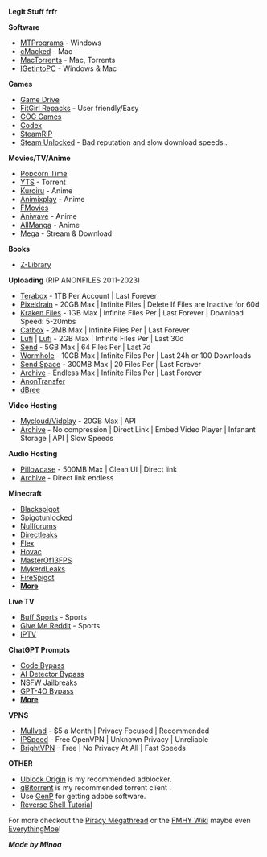 **Legit Stuff frfr**

**Software**
- [MTPrograms](https://programs.themicrotech.net/) - Windows
- [cMacked](https://cmacked.com/) - Mac
- [MacTorrents](https://www.torrentmac.net/) - Mac, Torrents
- [IGetintoPC](https://igetintopc.com) - Windows & Mac

**Games**
- [Game Drive](https://gamedrive.org/)
- [FitGirl Repacks](https://fitgirl-repacks.site/) - User friendly/Easy
- [GOG Games](https://gog-games.to/)
- [Codex](https://skidrowcodex.net/)
- [SteamRIP](https://steamrip.com)
- [Steam Unlocked](https://steamunlocked.net) - Bad reputation and slow download speeds..

**Movies/TV/Anime**
- [Popcorn Time](https://github.com/popcorn-official/popcorn-desktop)
- [YTS](https://yts.mx/) - Torrent
- [Kuroiru](https://kuroiru.co/) - Anime
- [Animixplay](https://animixplay.tube/) - Anime
- [FMovies](https://fmoviesz.to)
- [Aniwave](https://aniwave.to/) - Anime
- [AllManga](https://allmanga.to/) - Anime
- [Mega](https://mega.nz/folder/Pt8AHLAC#tAte3gNlNossthoHiSCL5w/folder/3kcSSDzD) - Stream & Download

**Books**
- [Z-Library](https://singlelogin.re/)

**Uploading** (RIP ANONFILES 2011-2023)
- [Terabox](https://terabox.com) - 1TB Per Account | Last Forever
- [Pixeldrain](https://pixeldrain.com/) - 20GB Max | Infinite Files | Delete If Files are Inactive for 60d
- [Kraken Files](https://krakenfiles.com/) - 1GB Max | Infinite Files Per | Last Forever | Download Speed: 5-20mbs
- [Catbox](https://catbox.moe/) - 2MB Max | Infinite Files Per | Last Forever
- [Lufi](https://upload.disroot.org/) | [Lufi](https://lufi.ethibox.fr/) - 2GB Max | Infinite Files Per | Last 30d
- [Send](https://send.vis.ee/) - 5GB Max | 64 Files Per | Last 7d
- [Wormhole](https://wormhole.app/) - 10GB Max | Infinite Files Per | Last 24h or 100 Downloads
- [Send Space](https://sendspace.com/) - 300MB Max | 20 Files Per | Last Forever
- [Archive](https://archive.org) - Endless Max | Infinite Files Per | Last Forever
- [AnonTransfer](https://anontransfer.com/)
- [dBree](https://dbree.org/)

**Video Hosting**
- [Mycloud/Vidplay](https://vidplay.online/) - 20GB Max | API
- [Archive](https://archive.org) - No compression | Direct Link | Embed Video Player | Infanant Storage | API | Slow Speeds

**Audio Hosting**
- [Pillowcase](https://pillowcase.su/) - 500MB Max | Clean UI | Direct link
- [Archive](https://archive.org) - Direct link endless

**Minecraft**
- [Blackspigot](https://www.blackspigot.com/)
- [Spigotunlocked](https://spigotunlocked.org/)
- [Nullforums](https://nullforums.net/)
- [Directleaks](https://directleaks.net/) 
- [Flex](https://flexleaks.net/)
- [Hovac](https://go.hovac.lol/)
- [MasterOf13FPS](https://www.masterof13fps.com/forum/index.php)
- [MykerdLeaks](https://t.me/mykerdleaks)
- [FireSpigot](https://firespigot.com/)
- **[More](/Minecraft)**

**Live TV**
- [Buff Sports](https://buffsportshub.stream/) - Sports
- [Give Me Reddit](https://givemereddit.eu/) - Sports
- [IPTV](https://github.com/M1noa/multi-m3u/blob/main/IPTV%20Sources.txt)

**ChatGPT Prompts**
- [Code Bypass](/ChatGPT/CodeBypass)
- [AI Detector Bypass](/ChatGPT/AntiAI-Bypass)
- [NSFW Jailbreaks](https://www.reddit.com/r/ChatGPTJailbreak/comments/1dzj8hu/ultimate_nsfw_jailbreaks/)
- [GPT-4O Bypass](/ChatGPT/GPT-4O)
- **[More](https://github.com/elder-plinius/L1B3RT45/tree/main)**

**VPNS**
- [Mullvad](https://mullvad.net/) - $5 a Month | Privacy Focused | Recommended
- [IPSpeed](https://ipspeed.info/freevpn_openvpn.php) - Free OpenVPN | Unknown Privacy | Unreliable
- [BrightVPN](https://brightvpn.com/) - Free | No Privacy At All | Fast Speeds

**OTHER**
- [Ublock Origin](https://ublock.org) is my recommended adblocker.
- [qBitorrent](https://www.qbittorrent.org/) is my recommended torrent client .
- Use [GenP](https://minoa.is-a-femboy.lol/s/mfwuwlzohh) for getting adobe software.
- [Reverse Shell Tutorial](/RVshell)


For more checkout the [Piracy Megathread](https://rentry.co/megathread) or the [FMHY Wiki](https://fmhy.net/beginners-guide) maybe even [EverythingMoe](https://everythingmoe.com/)!

***Made by Minoa***
